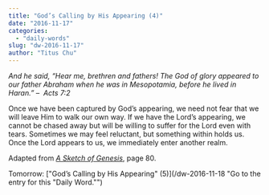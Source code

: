 ```yaml
---
title: "God’s Calling by His Appearing (4)"
date: "2016-11-17"
categories: 
  - "daily-words"
slug: "dw-2016-11-17"
author: "Titus Chu"
---
```


_And he said, “Hear me, brethren and fathers! The God of glory appeared to our father Abraham when he was in Mesopotamia, before he lived in Haran.”_ _–  Acts 7:2_

Once we have been captured by God’s appearing, we need not fear that we will leave Him to walk our own way. If we have the Lord’s appearing, we cannot be chased away but will be willing to suffer for the Lord even with tears. Sometimes we may feel reluctant, but something within holds us. Once the Lord appears to us, we immediately enter another realm.

Adapted from _[A Sketch of Genesis](/book-gen-sketch/ "Go to the listing for this book.")_, page 80.

Tomorrow: ["God’s Calling by His Appearing" (5)](/dw-2016-11-18 "Go to the entry for this "Daily Word."")
